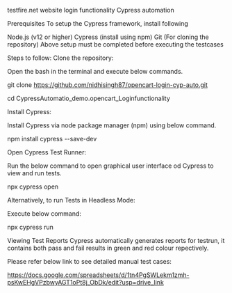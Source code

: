 testfire.net website login functionality Cypress automation

Prerequisites
To setup the Cypress framework, install following

Node.js (v12 or higher)
Cypress (install using npm)
Git (For cloning the repository)
Above setup must be completed before executing the testcases

Steps to follow:
Clone the repository:

Open the bash in the terminal and execute below commands.

git clone https://github.com/nidhisingh87/opencart-login-cyp-auto.git

cd CypressAutomatio_demo.opencart_Loginfunctionality

Install Cypress:

Install Cypress via node package manager (npm) using below command.

npm install cypress --save-dev

Open Cypress Test Runner:

Run the below command to open graphical user interface od Cypress to view and run tests.

npx cypress open

Alternatively, to run Tests in Headless Mode:

Execute below command:

npx cypress run

Viewing Test Reports
Cypress automatically generates reports for testrun, it contains both pass and fail results in green and red colour repectively.

Please refer below link to see detailed manual test cases:

https://docs.google.com/spreadsheets/d/1tn4PgSWLekm1zmh-psKwEHgVPzbwyAGT1oPt8j_ObDk/edit?usp=drive_link
